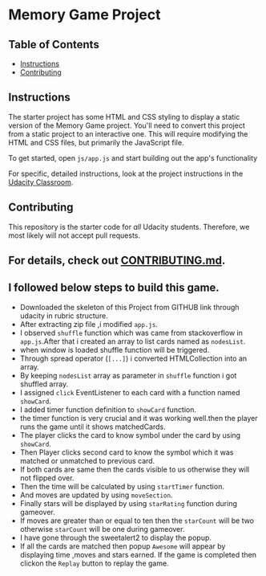 # Memory Game Project

## Table of Contents

-   [Instructions](#instructions)
-   [Contributing](#contributing)

## Instructions

The starter project has some HTML and CSS styling to display a static version of the Memory Game project. You'll need to convert this project from a static project to an interactive one. This will require modifying the HTML and CSS files, but primarily the JavaScript file.

To get started, open `js/app.js` and start building out the app's functionality

For specific, detailed instructions, look at the project instructions in the [Udacity Classroom](https://classroom.udacity.com/me).

## Contributing

This repository is the starter code for _all_ Udacity students. Therefore, we most likely will not accept pull requests.

## For details, check out [CONTRIBUTING.md](CONTRIBUTING.md).

## I followed below steps to build this game.

-   Downloaded the skeleton of this Project from GITHUB link through udacity in rubric structure.
-   After extracting zip file ,i modified `app.js`.
-   I observed `shuffle` function which was came from stackoverflow in `app.js`.After that i created an array to list cards named as `nodesList`.
-   when window is loaded shuffle  function will be triggered.
-   Through spread operator (`[...]`) i converted HTMLCollection into an array.
-   By keeping `nodesList` array as parameter in `shuffle` function i got shuffled array.
-   I assigned `click` EventListener to each card with a function named `showCard`.
-   I added timer function definition to `showCard` function.
-   the timer function is very crucial and it was working well.then the player runs the game until it shows matchedCards.
-   The player clicks the card to know symbol under the card by using `showCard`.
-   Then Player clicks second card to know the  symbol which it was matched or unmatched to previous card.
-   If both cards are same then the cards visible to us otherwise they will not flipped over.
-   Then the time will be calculated by using `startTimer` function.
-   And moves are updated by using `moveSection`.
-   Finally stars will be displayed by using `starRating` function during gameover.
-   If moves are greater than or equal to ten then the `starCount` will be two otherwise `starCount` will be one during gameover.
-   I have gone through the sweetalert2 to display the popup.
-   If all the cards are matched then popup `Awesome` will appear by displaying time ,moves and stars earned.
    If the game is completed then clickon the `Replay` button to replay the game.  
